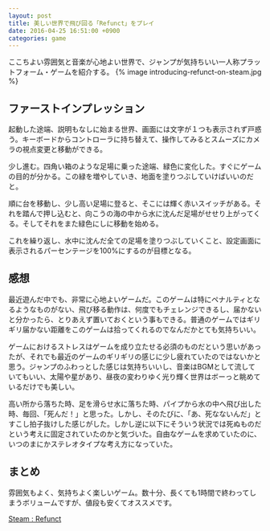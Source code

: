 ```yaml
---
layout: post
title: 美しい世界で飛び回る「Refunct」をプレイ
date: 2016-04-25 16:51:00 +0900
categories: game
---
```


ここちよい雰囲気と音楽が心地よい世界で、ジャンプが気持ちいい一人称プラットフォーム・ゲームを紹介する。
{% image introducing-refunct-on-steam.jpg %}


## ファーストインプレッション
起動した途端、説明もなしに始まる世界、画面には文字が１つも表示されず戸惑う。キーボードからコントローラに持ち替えて、操作してみるとスムーズにカメラの視点変更と移動ができる。

少し進む。四角い箱のような足場に乗った途端、緑色に変化した。すぐにゲームの目的が分かる。この緑を増やしていき、地面を塗りつぶしていけばいいのだと。

順に台を移動し、少し高い足場に登ると、そこには輝く赤いスイッチがある。それを踏んで押し込むと、向こうの海の中から水に沈んだ足場がせせり上がってくる。そしてそれをまた緑色にしに移動を始める。

これを繰り返し、水中に沈んだ全ての足場を塗りつぶしていくこと、設定画面に表示されるパーセンテージを100%にするのが目標となる。

## 感想
最近遊んだ中でも、非常に心地よいゲームだ。このゲームは特にペナルティとなるようなものがない、飛び移る動作は、何度でもチェレンジできるし、届かないと分かったら、とりあえず置いておくという事もできる。普通のゲームではギリギリ届かない距離をこのゲームは拾ってくれるのでなんだかとても気持ちいい。

ゲームにおけるストレスはゲームを成り立たせる必須のものだという思いがあったが、それでも最近のゲームのギリギリの感じに少し疲れていたのではないかと思う。ジャンプのふわっとした感じは気持ちいいし、音楽はBGMとして流していてもいい、太陽や星があり、昼夜の変わりゆく光り輝く世界はボーっと眺めているだけでも美しい。

高い所から落ちた時、足を滑らせ水に落ちた時、パイプから水の中へ飛び出した時、毎回、「死んだ！」と思った。しかし、そのたびに、「あ、死なないんだ」とすこし拍子抜けした感じがした。しかし逆に以下にそういう状況では死ぬものだという考えに固定されていたのかと気づいた。自由なゲームを求めていたのに、いつのまにかステレオタイプな考え方になっていた。

## まとめ
雰囲気もよく、気持ちよく楽しいゲーム。数十分、長くても1時間で終わってしまうボリュームですが、値段も安くてオススメです。

[Steam : Refunct](http://store.steampowered.com/app/406150/)

